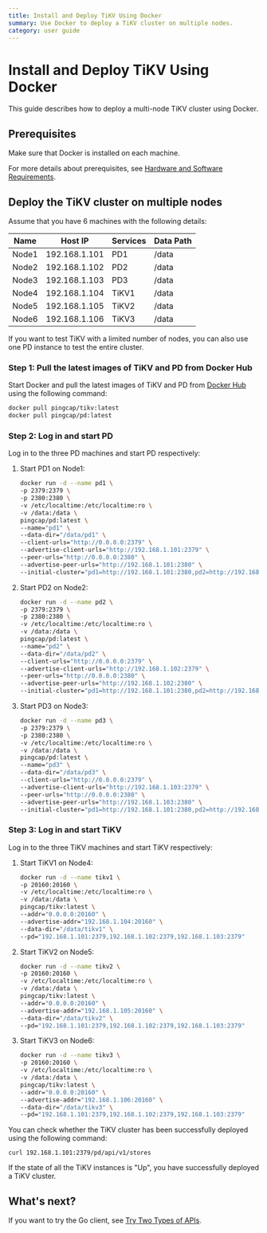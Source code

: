 ```yaml
---
title: Install and Deploy TiKV Using Docker
summary: Use Docker to deploy a TiKV cluster on multiple nodes.
category: user guide
---
```


# Install and Deploy TiKV Using Docker

This guide describes how to deploy a multi-node TiKV cluster using Docker.

## Prerequisites

Make sure that Docker is installed on each machine.

For more details about prerequisites, see [Hardware and Software Requirements](../op-guide/recommendation.md).

## Deploy the TiKV cluster on multiple nodes

Assume that you have 6 machines with the following details:

| Name      | Host IP       | Services   | Data Path |
| --------- | ------------- | ---------- | --------- |
| Node1     | 192.168.1.101 | PD1        | /data     |
| Node2     | 192.168.1.102 | PD2        | /data     |
| Node3     | 192.168.1.103 | PD3        | /data     |
| Node4     | 192.168.1.104 | TiKV1      | /data     |
| Node5     | 192.168.1.105 | TiKV2      | /data     |
| Node6     | 192.168.1.106 | TiKV3      | /data     |

If you want to test TiKV with a limited number of nodes, you can also use one PD instance to test the entire cluster.

### Step 1: Pull the latest images of TiKV and PD from Docker Hub

Start Docker and pull the latest images of TiKV and PD from [Docker Hub](https://hub.docker.com) using the following command:

```bash
docker pull pingcap/tikv:latest
docker pull pingcap/pd:latest
```

### Step 2: Log in and start PD

Log in to the three PD machines and start PD respectively:

1. Start PD1 on Node1:

    ```bash
    docker run -d --name pd1 \
    -p 2379:2379 \
    -p 2380:2380 \
    -v /etc/localtime:/etc/localtime:ro \
    -v /data:/data \
    pingcap/pd:latest \
    --name="pd1" \
    --data-dir="/data/pd1" \
    --client-urls="http://0.0.0.0:2379" \
    --advertise-client-urls="http://192.168.1.101:2379" \
    --peer-urls="http://0.0.0.0:2380" \
    --advertise-peer-urls="http://192.168.1.101:2380" \
    --initial-cluster="pd1=http://192.168.1.101:2380,pd2=http://192.168.1.102:2380,pd3=http://192.168.1.103:2380"
    ```

2. Start PD2 on Node2:

    ```bash
    docker run -d --name pd2 \
    -p 2379:2379 \
    -p 2380:2380 \
    -v /etc/localtime:/etc/localtime:ro \
    -v /data:/data \
    pingcap/pd:latest \
    --name="pd2" \
    --data-dir="/data/pd2" \
    --client-urls="http://0.0.0.0:2379" \
    --advertise-client-urls="http://192.168.1.102:2379" \
    --peer-urls="http://0.0.0.0:2380" \
    --advertise-peer-urls="http://192.168.1.102:2380" \
    --initial-cluster="pd1=http://192.168.1.101:2380,pd2=http://192.168.1.102:2380,pd3=http://192.168.1.103:2380"
    ```

3. Start PD3 on Node3:

    ```bash
    docker run -d --name pd3 \
    -p 2379:2379 \
    -p 2380:2380 \
    -v /etc/localtime:/etc/localtime:ro \
    -v /data:/data \
    pingcap/pd:latest \
    --name="pd3" \
    --data-dir="/data/pd3" \
    --client-urls="http://0.0.0.0:2379" \
    --advertise-client-urls="http://192.168.1.103:2379" \
    --peer-urls="http://0.0.0.0:2380" \
    --advertise-peer-urls="http://192.168.1.103:2380" \
    --initial-cluster="pd1=http://192.168.1.101:2380,pd2=http://192.168.1.102:2380,pd3=http://192.168.1.103:2380"
    ```

### Step 3: Log in and start TiKV

Log in to the three TiKV machines and start TiKV respectively:

1. Start TiKV1 on Node4:

    ```bash
    docker run -d --name tikv1 \
    -p 20160:20160 \
    -v /etc/localtime:/etc/localtime:ro \
    -v /data:/data \
    pingcap/tikv:latest \
    --addr="0.0.0.0:20160" \
    --advertise-addr="192.168.1.104:20160" \
    --data-dir="/data/tikv1" \
    --pd="192.168.1.101:2379,192.168.1.102:2379,192.168.1.103:2379"
    ```

2. Start TiKV2 on Node5:

    ```bash
    docker run -d --name tikv2 \
    -p 20160:20160 \
    -v /etc/localtime:/etc/localtime:ro \
    -v /data:/data \
    pingcap/tikv:latest \
    --addr="0.0.0.0:20160" \
    --advertise-addr="192.168.1.105:20160" \
    --data-dir="/data/tikv2" \
    --pd="192.168.1.101:2379,192.168.1.102:2379,192.168.1.103:2379"
    ```

3. Start TiKV3 on Node6:

    ```bash
    docker run -d --name tikv3 \
    -p 20160:20160 \
    -v /etc/localtime:/etc/localtime:ro \
    -v /data:/data \
    pingcap/tikv:latest \
    --addr="0.0.0.0:20160" \
    --advertise-addr="192.168.1.106:20160" \
    --data-dir="/data/tikv3" \
    --pd="192.168.1.101:2379,192.168.1.102:2379,192.168.1.103:2379"
    ```

You can check whether the TiKV cluster has been successfully deployed using the following command:

```
curl 192.168.1.101:2379/pd/api/v1/stores
```

If the state of all the TiKV instances is "Up", you have successfully deployed a TiKV cluster.

## What's next?

If you want to try the Go client, see [Try Two Types of APIs](go-client-api.md).